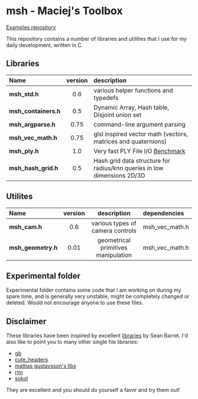 # msh - Maciej's Toolbox

[Examples repository](https://github.com/mhalber/msh_examples)

This repository contains a number of libraries and utilities that I use for my daily development, written in C. 

## Libraries

Name                     |  version   | description  
:------------------------|:----------:|:---------------------------------------------
**msh_std.h**            |    0.6     | various helper functions and typedefs
**msh_containers.h**     |    0.5     | Dynamic Array, Hash table, Disjoint union set
**msh_argparse.h**       |    0.75    | command-line argument parsing
**msh_vec_math.h**       |    0.75    | glsl inspired vector math (vectors, matrices and quaternions)
**msh_ply.h**            |    1.0     | Very fast PLY File I/O [Benchmark](https://github.com/mhalber/ply_io_benchmark)
**msh_hash_grid.h**      |    0.5     | Hash grid data structure for radius/knn queries in low dimensions 2D/3D

## Utilites

Name                     |  version   | description                         | dependencies
:------------------------|:----------:|:-----------------------------------:|:-------
**msh_cam.h**            |    0.6     | various types of camera controls    | msh_vec_math.h
**msh_geometry.h**       |    0.01    | geometrical primitives manipulation | msh_vec_math.h

## Experimental folder

Experimental folder contains some code that I am working on during my spare time, and is
generally very unstable, might be completely changed or deleted. Would not encourage anyone to use
these files.

## Disclaimer

These libraries have been inspired by excellent [libraries](https://github.com/nothings/stb) by Sean Barret. 
I'd also like to point you to many other single file libraries:

- [gb](https://github.com/gingerBill/gb)
- [cute_headers](https://github.com/RandyGaul/cute_headers)
- [mattias gustavsson's libs](https://github.com/mattiasgustavsson/libs)
- [rjm](https://github.com/rmitton/rjm)
- [sokol](https://github.com/floooh/sokol)

They are excellent and you should do yourself a favor and try them out!
